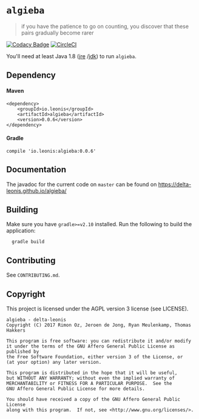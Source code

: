 # `algieba`
> if you have the patience to go on counting, you discover that these pairs gradually become rarer

[![Codacy Badge](https://api.codacy.com/project/badge/Grade/38930c0a926e489a8e984e6b234625a4)](https://www.codacy.com/app/delta-leonis/algieba?utm_source=github.com&utm_medium=referral&utm_content=delta-leonis/algieba&utm_campaign=badger)
[![CircleCI](https://circleci.com/gh/delta-leonis/algieba.svg?style=svg)](https://circleci.com/gh/delta-leonis/algieba)

You'll need at least Java 1.8 ([jre](https://www.java.com/download/)
/[jdk](http://www.oracle.com/technetwork/java/javase/downloads/index-jsp-138363.html))
to run `algieba`.

## Dependency

#### Maven

```
<dependency>
    <groupId>io.leonis</groupId>
    <artifactId>algieba</artifactId>
    <version>0.0.6</version>
</dependency>
```

#### Gradle

```
compile 'io.leonis:algieba:0.0.6'
```

## Documentation

The javadoc for the current code on `master` can be found on https://delta-leonis.github.io/algieba/

## Building

Make sure you have `gradle>=v2.10` installed. Run the following to build the application:

```
  gradle build
```

## Contributing

See `CONTRIBUTING.md`.

## Copyright

This project is licensed under the AGPL version 3 license (see LICENSE).

```
algieba - delta-leonis
Copyright (C) 2017 Rimon Oz, Jeroen de Jong, Ryan Meulenkamp, Thomas Hakkers

This program is free software: you can redistribute it and/or modify
it under the terms of the GNU Affero General Public License as published by
the Free Software Foundation, either version 3 of the License, or
(at your option) any later version.

This program is distributed in the hope that it will be useful,
but WITHOUT ANY WARRANTY; without even the implied warranty of
MERCHANTABILITY or FITNESS FOR A PARTICULAR PURPOSE.  See the
GNU Affero General Public License for more details.

You should have received a copy of the GNU Affero General Public License
along with this program.  If not, see <http://www.gnu.org/licenses/>.
```

